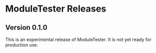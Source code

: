 # ModuleTester Releases #

## Version 0.1.0 ##

This is an experimental release of ModuleTester. It is not yet ready for
production use.

